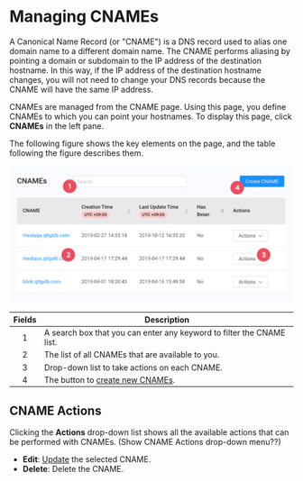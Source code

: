 # Managing CNAMEs 

A Canonical Name Record (or "CNAME") is a DNS record used to alias one domain name to a different domain name. The CNAME performs aliasing by pointing a domain or subdomain to the IP address of the destination hostname. In this way, if the IP address of the destination hostname changes, you will not need to change your DNS records because the CNAME will have the same IP address.

CNAMEs are managed from the CNAME page. Using this page, you define CNAMEs to which you can point your hostnames. To display this page, click **CNAMEs** in the left pane.

The following figure shows the key elements on the page, and the table following the figure describes them.

<p align=center><img src="/docs/resources/images/CNAMES_Overview.png" alt="cnames overview" width="900"></p>

| **Fields**   | **Description**                                                                        |
| :----------: | ---------------------------------------------------------------------------------------|
| 1            | A search box that you can enter any keyword to filter the CNAME list.                  |
| 2            | The list of all CNAMEs that are available to you.                                      |
| 3            | Drop-down list to take actions on each CNAME.                                          |
| 4            | The button to [create new CNAMEs](<docs/portal/cnames/../../../creating-cname.md>).    |

## CNAME Actions
Clicking the **Actions** drop-down list shows all the available actions that can be performed with CNAMEs.
(Show CNAME Actions drop-down menu??)
- **Edit**: [Update](</docs/portal/cnames/editing-cname.md>) the selected CNAME.
- **Delete**: Delete the CNAME.
